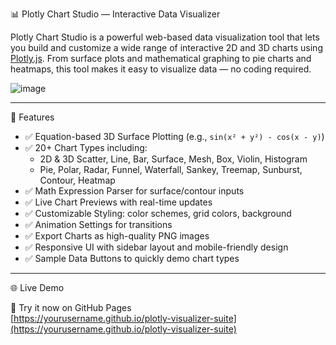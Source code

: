 📊 Plotly Chart Studio — Interactive Data Visualizer

Plotly Chart Studio is a powerful web-based data visualization tool that lets you build and customize a wide range of interactive 2D and 3D charts using [Plotly.js](https://plotly.com/javascript/). From surface plots and mathematical graphing to pie charts and heatmaps, this tool makes it easy to visualize data — no coding required.

![image](https://github.com/user-attachments/assets/6ff3027c-b184-4c4b-ad1d-8071c018664a)

---

🚀 Features

- ✅ Equation-based 3D Surface Plotting (e.g., `sin(x² + y²) - cos(x - y)`)
- ✅ 20+ Chart Types including:
  - 2D & 3D Scatter, Line, Bar, Surface, Mesh, Box, Violin, Histogram
  - Pie, Polar, Radar, Funnel, Waterfall, Sankey, Treemap, Sunburst, Contour, Heatmap
- ✅ Math Expression Parser for surface/contour inputs
- ✅ Live Chart Previews with real-time updates
- ✅ Customizable Styling: color schemes, grid colors, background
- ✅ Animation Settings for transitions
- ✅ Export Charts as high-quality PNG images
- ✅ Responsive UI with sidebar layout and mobile-friendly design
- ✅ Sample Data Buttons to quickly demo chart types

---

 🌐 Live Demo

🔗 Try it now on GitHub Pages  
[https://yourusername.github.io/plotly-visualizer-suite](https://yourusername.github.io/plotly-visualizer-suite)


